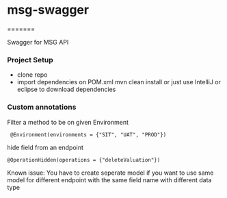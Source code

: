 # msg-swagger
=======

Swagger for MSG API 

###  Project Setup
- clone repo 
- import dependencies on POM.xml 
  mvn clean install or just use IntelliJ or eclipse to download dependencies

### Custom annotations 
  Filter a method to be on given Environment 
  
     @Environment(environments = {"SIT", "UAT", "PROD"}) 
   

   hide field from an endpoint
   
    @OperationHidden(operations = {"deleteValuation"})
   
   
   Known issue: 
   You have to create seperate model if you want to use same model
   for different endpoint with the same field name with different data type
    

